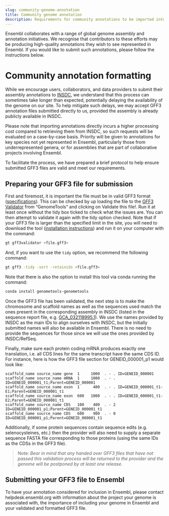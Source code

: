 ```yaml
---
slug: community-genome-annotation
title: Community genome annotation
description: Requirements for community annotations to be imported into Ensembl.
---
```


Ensembl collaborates with a range of global genome assembly and annotation initiatives. We recognise that contributors to these efforts may be producing high-quality annotations they wish to see represented in Ensembl. If you would like to submit such annotations, please follow the instructions below.

# Community annotation formatting

While we encourage users, collaborators, and data providers to submit their assembly annotations to [INSDC](https://www.insdc.org/about-insdc/), we understand that this process can sometimes take longer than expected, potentially delaying the availability of the genome on our site. To help mitigate such delays, we may accept GFF3 annotation files submitted directly to us, provided the assembly is already publicly available in INSDC.

Please note that importing annotations directly incurs a higher processing cost compared to retrieving them from INSDC, so such requests will be evaluated on a case-by-case basis. Priority will be given to annotations for key species not yet represented in Ensembl, particularly those from underrepresented genera, or for assemblies that are part of collaborative projects involving Ensembl.

To facilitate the process, we have prepared a brief protocol to help ensure submitted GFF3 files are valid and meet our requirements.

## Preparing your GFF3 file for submission

First and foremost, it is important the file must be in valid GFF3 format ([specifications](https://github.com/The-Sequence-Ontology/Specifications/blob/master/gff3.md)). This can be checked by up
loading the file to the [GFF3 Validator](https://genometools.org/cgi-bin/gff3validator.cgi) from “GenomeTools” and clicking on Validate this file!. Run it at least once without the tidy box ticked to check what the issues are. You can then attempt to validate it again with the tidy option checked. Note that if your GFF3 file is larger than the specified limit in the site, you will need to download the tool ([installation instructions](https://github.com/genometools/genometools/blob/master/README.md)) and run it on your computer with the command:

```bash
gt gff3validator <file.gff3>
```

And, if you want to use the `tidy` option, we recommend the following command:

```bash
gt gff3 -tidy -sort -retainids <file.gff3>
```

Note that there is also the option to install this tool via conda running the command:

```bash
conda install genometools-genometools
```

Once the GFF3 file has been validated, the next step is to make the chromosome and scaffold names as well as the sequences used match the ones present in the corresponding assembly in INSDC (listed in the sequence report file, e.g. [GCA_032118995.1](https://ftp.ncbi.nlm.nih.gov/genomes/all/GCA/032/118/995/GCA_032118995.1_ASM3211899v1/GCA_032118995.1_ASM3211899v1_assembly_report.txt)). We use the names provided by INSDC as the main IDs to align ourselves with INSDC, but the initially submitted names will also be available in Ensembl. There is no need to provide the sequences for those since we will use the ones provided by INSDC/RefSeq.

Finally, make sure each protein coding mRNA produces exactly one translation, i.e. all CDS lines for the same transcript have the same CDS ID. For instance, here is how the GFF3 file section for GENEID_000001_p1 would look like:

```text
scaffold_name source_name gene  1     1000  . - . ID=GENEID_000001
scaffold_name source_name mRNA  1     1000  . - . ID=GENEID_000001_t1;Parent=GENEID_000001
scaffold_name source_name exon  1      400  . - . ID=GENEID_000001_t1-E1;Parent=GENEID_000001_t1
scaffold_name source_name exon  600   1000  . - . ID=GENEID_000001_t1-E2;Parent=GENEID_000001_t1
scaffold_name source_name CDS   100    400  . - 2 ID=GENEID_000001_p1;Parent=GENEID_000001_t1
scaffold_name source_name CDS   600    900  . - 0 ID=GENEID_000001_p1;Parent=GENEID_000001_t1
```

Additionally, if some protein sequences contain sequence edits (e.g. selenocysteines, etc.) then the provider will also need to supply a separate sequence FASTA file corresponding to those proteins (using the same IDs as the CDSs in the GFF3 file).

> Note: *Bear in mind that any handed over GFF3 files that have not passed this validation process will be returned to the provider and the genome will be postponed by at least one release.*

## Submitting your GFF3 file to Ensembl

To have your annotation considered for inclusion in Ensembl, please contact helpdesk.ensembl.org with information about the project your genome is associated with, the importance of including your genome in Ensembl and your validated and formatted GFF3 file.